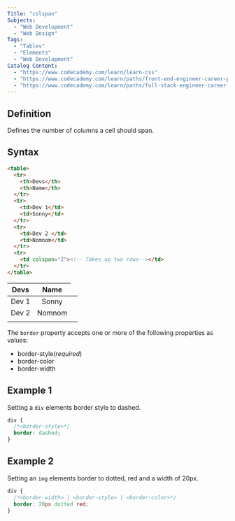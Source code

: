 ```yaml
---
Title: "colspan"
Subjects:
  - "Web Development"
  - "Web Design"
Tags:
  - "Tables"
  - "Elements"
  - "Web Development"
Catalog Content:
  - "https://www.codecademy.com/learn/learn-css"
  - "https://www.codecademy.com/learn/paths/front-end-engineer-career-path"
  - "https://www.codecademy.com/learn/paths/full-stack-engineer-career-path"
---
```


## Definition 

Defines the number of columns a cell should span. 

## Syntax
```html
<table>
  <tr>
    <th>Devs</th>
    <th>Name</th>
  </tr>
  <tr>
    <td>Dev 1</td>
    <td>Sonny</td>
  </tr>
  <tr>
    <td>Dev 2 </td>
    <td>Nomnom</td>
  </tr>
  <tr>
    <td colspan="2"><!-- Takes up two rows--></td>
  </tr>
</table>
```
| Devs | Name |
| :------: | :------: | 
| Dev 1  | Sonny   | 
| Dev 2   | Nomnom   |
|<td colspan=3>| 


The `border` property accepts one or more of the following properties as values:

- border-style(*required*)
- border-color
- border-width
 
## Example 1

Setting a `div` elements border style to dashed.

```css
div {
  /*<border-style>*/  
  border: dashed; 
}
```

## Example 2

Setting an `img` elements border to dotted, red and a width of 20px.

```css
div {
  /*<border-width> | <border-style> | <border-color>*/
  border: 20px dotted red; 
}
```